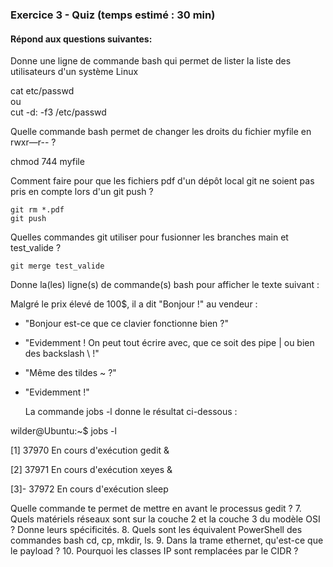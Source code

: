 ### Exercice 3 - Quiz (temps estimé : 30 min)

#### Répond aux questions suivantes:

Donne une ligne de commande bash qui permet de lister la liste des utilisateurs d'un système Linux  

cat etc/passwd  
ou  
cut -d: -f3 /etc/passwd  

Quelle commande bash permet de changer les droits du fichier myfile en rwxr—r-- ?

chmod 744 myfile  
  
Comment faire pour que les fichiers pdf d'un dépôt local git ne soient pas pris en compte lors d'un git push ?

    git rm *.pdf
    git push 
    
Quelles commandes git utiliser pour fusionner les branches main et test_valide ?

    git merge test_valide
  
    
Donne la(les) ligne(s) de commande(s) bash pour afficher le texte suivant :


Malgré le prix élevé de 100$, il a dit "Bonjour !" au vendeur :
- "Bonjour est-ce que ce clavier fonctionne bien ?"
- "Evidemment ! On peut tout écrire avec, que ce soit des pipe | ou bien des backslash \\ !"
- "Même des tildes ~ ?"
- "Evidemment !"

    La commande jobs -l donne le résultat ci-dessous :

wilder@Ubuntu:~$ jobs -l

[1]  37970 En cours d'exécution   gedit &

[2]  37971 En cours d'exécution   xeyes &

[3]- 37972 En cours d'exécution   sleep

Quelle commande te permet de mettre en avant le processus gedit ?
7. Quels matériels réseaux sont sur la couche 2 et la couche 3 du modèle OSI ? Donne leurs spécificités.
8. Quels sont les équivalent PowerShell des commandes bash cd, cp, mkdir, ls.
9. Dans la trame ethernet, qu'est-ce que le payload ?
10. Pourquoi les classes IP sont remplacées par le CIDR ?
